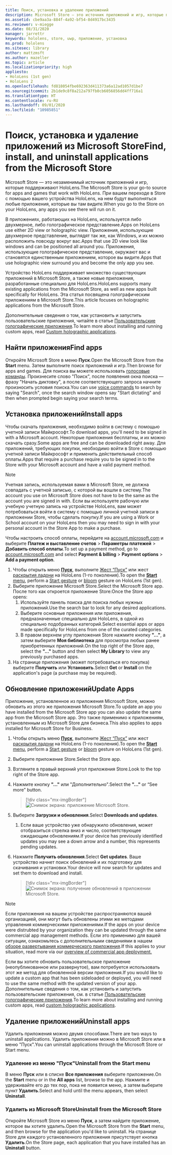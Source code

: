 ```yaml
---
title: Поиск, установка и удаление приложений
description: Microsoft Store — это источник приложений и игр, которые поддерживают HoloLens.  Узнайте больше о поиске, установке и удалении голографических приложений.
ms.assetid: cbe9aa3a-884f-4a92-bf54-8d4917bc3435
ms.reviewer: v-miegge
ms.date: 08/31/2020
manager: jarrettr
keywords: hololens, store, uwp, приложение, установка
ms.prod: hololens
ms.sitesec: library
author: mattzmsft
ms.author: mazeller
ms.topic: article
ms.localizationpriority: high
appliesto:
- HoloLens (1st gen)
- HoloLens 2
ms.openlocfilehash: fd818054fbe692363d411373a6a12ad1057d1be7
ms.sourcegitcommit: 2b1de9c8f8a212a797fb0cb6056856dd4ff716a1
ms.translationtype: HT
ms.contentlocale: ru-RU
ms.lasthandoff: 09/01/2020
ms.locfileid: "10985851"
---
```

# <span data-ttu-id="25007-105">Поиск, установка и удаление приложений из Microsoft Store</span><span class="sxs-lookup"><span data-stu-id="25007-105">Find, install, and uninstall applications from the Microsoft Store</span></span>

<span data-ttu-id="25007-106">Microsoft Store — это незаменимый источник приложений и игр, которые поддерживают HoloLens.</span><span class="sxs-lookup"><span data-stu-id="25007-106">The Microsoft Store is your go-to source for apps and games that work with HoloLens.</span></span> <span data-ttu-id="25007-107">При вашем переходе в Store с помощью вашего устройства HoloLens, на нем будут выполняться любые приложения, которые вы там видите.</span><span class="sxs-lookup"><span data-stu-id="25007-107">When you go to the Store on your HoloLens, any apps you see there will run on it.</span></span>

<span data-ttu-id="25007-108">В приложениях, работающих на HoloLens, используется либо двухмерное, либо голографическое представление.</span><span class="sxs-lookup"><span data-stu-id="25007-108">Apps on HoloLens use either 2D view or holographic view.</span></span> <span data-ttu-id="25007-109">Приложения, использующие двухмерное представление, выглядят так же, как Windows, и их можно расположить повсюду вокруг вас.</span><span class="sxs-lookup"><span data-stu-id="25007-109">Apps that use 2D view look like windows and can be positioned all around you.</span></span> <span data-ttu-id="25007-110">Приложения, использующие голографическое представление, окружают вас и становятся единственным приложением, которое вы видите.</span><span class="sxs-lookup"><span data-stu-id="25007-110">Apps that use holographic view surround you and become the only app you see.</span></span>

<span data-ttu-id="25007-111">Устройство HoloLens поддерживает множество существующих приложений в Microsoft Store, а также новые приложения, разработанные специально для HoloLens.</span><span class="sxs-lookup"><span data-stu-id="25007-111">HoloLens supports many existing applications from the Microsoft Store, as well as new apps built specifically for HoloLens.</span></span>  <span data-ttu-id="25007-112">Эта статья посвящена голографическим приложениям в Microsoft Store.</span><span class="sxs-lookup"><span data-stu-id="25007-112">This article focuses on holographic applications from the Microsoft Store.</span></span>

<span data-ttu-id="25007-113">Дополнительные сведения о том, как установить и запустить пользовательские приложения, читайте в статье [Пользовательские голографические приложения](holographic-custom-apps.md).</span><span class="sxs-lookup"><span data-stu-id="25007-113">To learn more about installing and running custom apps, read [Custom holographic applications](holographic-custom-apps.md).</span></span>

## <span data-ttu-id="25007-114">Найти приложения</span><span class="sxs-lookup"><span data-stu-id="25007-114">Find apps</span></span>

<span data-ttu-id="25007-115">Откройте Microsoft Store в меню **Пуск**.</span><span class="sxs-lookup"><span data-stu-id="25007-115">Open the Microsoft Store from the **Start** menu.</span></span> <span data-ttu-id="25007-116">Затем выполните поиск приложений и игр.</span><span class="sxs-lookup"><span data-stu-id="25007-116">Then browse for apps and games.</span></span> <span data-ttu-id="25007-117">Для поиска вы можете использовать [голосовые команды](hololens-cortana.md). Произнесите слово "Поиск", после появления окна поиска — фразу "Начать диктовку", а после соответствующего запроса начните произносить условия поиска.</span><span class="sxs-lookup"><span data-stu-id="25007-117">You can use [voice commands](hololens-cortana.md) to search by saying "Search", once the search window opens say "Start dictating" and then when prompted begin saying your search terms.</span></span>

## <span data-ttu-id="25007-118">Установка приложений</span><span class="sxs-lookup"><span data-stu-id="25007-118">Install apps</span></span>

<span data-ttu-id="25007-119">Чтобы скачать приложения, необходимо войти в систему с помощью учетной записи Майкрософт.</span><span class="sxs-lookup"><span data-stu-id="25007-119">To download apps, you'll need to be signed in with a Microsoft account.</span></span> <span data-ttu-id="25007-120">Некоторые приложения бесплатны, и их можно скачать сразу.</span><span class="sxs-lookup"><span data-stu-id="25007-120">Some apps are free and can be downloaded right away.</span></span> <span data-ttu-id="25007-121">Для приложений, требующих покупки, необходимо войти в Store с помощью учетной записи Майкрософт и применить действительный способ оплаты.</span><span class="sxs-lookup"><span data-stu-id="25007-121">Apps that require a purchase require you to be signed in to the Store with your Microsoft account and have a valid payment method.</span></span>
> [!NOTE]
> <span data-ttu-id="25007-122">Учетная запись, используемая вами в Microsoft Store, не должна совпадать с учетной записью, с которой вы вошли в систему.</span><span class="sxs-lookup"><span data-stu-id="25007-122">The account you use on Microsoft Store does not have to be the same as the account you are signed in with.</span></span> <span data-ttu-id="25007-123">Если вы используете рабочую или учебную учетную запись на устройстве HoloLens, вам может потребоваться войти в систему с помощью личной учетной записи в приложении Store, чтобы сделать покупку.</span><span class="sxs-lookup"><span data-stu-id="25007-123">If you are using a Work or School account on your HoloLens then you may need to sign in with your personal account in the Store App to make a purchase.</span></span>

<span data-ttu-id="25007-124">Чтобы настроить способ оплаты, перейдите на [account.microsoft.com](https://account.microsoft.com/) и выберите **Платеж и выставление счетов** > **Параметры платежей** > **Добавить способ оплаты**.</span><span class="sxs-lookup"><span data-stu-id="25007-124">To set up a payment method, go to [account.microsoft.com](https://account.microsoft.com/) and select **Payment & billing** > **Payment options** > **Add a payment option**.</span></span>

1. <span data-ttu-id="25007-125">Чтобы открыть меню [**Пуск**](holographic-home.md), выполните [Жест “Пуск”](https://docs.microsoft.com/hololens/hololens2-basic-usage#start-gesture) или жест [раскрытия ладони](hololens1-basic-usage.md) на HoloLens (1-го поколения).</span><span class="sxs-lookup"><span data-stu-id="25007-125">To open the [**Start** menu](holographic-home.md), perform a [Start gesture](https://docs.microsoft.com/hololens/hololens2-basic-usage#start-gesture) or [bloom](hololens1-basic-usage.md) gesture on HoloLens (1st gen).</span></span>
1. <span data-ttu-id="25007-126">Выберите приложение Microsoft Store.</span><span class="sxs-lookup"><span data-stu-id="25007-126">Select the Microsoft Store app.</span></span> <span data-ttu-id="25007-127">После того как откроется приложение Store:</span><span class="sxs-lookup"><span data-stu-id="25007-127">Once the Store app opens:</span></span>
   1. <span data-ttu-id="25007-128">Используйте панель поиска для поиска любых нужных приложений.</span><span class="sxs-lookup"><span data-stu-id="25007-128">Use the search bar to look for any desired applications.</span></span> 
   1. <span data-ttu-id="25007-129">Выберите основные приложения или приложения, предназначенные специально для HoloLens, в одной из специально подобранных категорий.</span><span class="sxs-lookup"><span data-stu-id="25007-129">Select essential apps or apps made specifically for HoloLens from one of the curated categories.</span></span>
   1. <span data-ttu-id="25007-130">В правом верхнем углу приложения Store нажмите кнопку **"..."**, а затем выберите **Моя библиотека** для просмотра любых ранее приобретенных приложений.</span><span class="sxs-lookup"><span data-stu-id="25007-130">On the top right of the Store app, select the **"..."** button and then select **My Library** to view any previously purchased apps.</span></span>
1. <span data-ttu-id="25007-131">На странице приложения (может потребоваться его покупка) выберите **Получить** или **Установить**.</span><span class="sxs-lookup"><span data-stu-id="25007-131">Select **Get** or **Install** on the application's page (a purchase may be required).</span></span>

## <span data-ttu-id="25007-132">Обновление приложений</span><span class="sxs-lookup"><span data-stu-id="25007-132">Update Apps</span></span>
<span data-ttu-id="25007-133">Приложение, установленное из приложения Microsoft Store, можно обновить из этого же приложения Microsoft Store.</span><span class="sxs-lookup"><span data-stu-id="25007-133">To update an app you have installed from the Microsoft Store app you can also update the same app from the Microsoft Store app.</span></span> <span data-ttu-id="25007-134">Это также применимо к приложениям, установленным из Microsoft Store для бизнеса.</span><span class="sxs-lookup"><span data-stu-id="25007-134">This also applies to apps installed for Microsoft Store for Business.</span></span> 
1. <span data-ttu-id="25007-135">Чтобы открыть меню [**Пуск**](holographic-home.md), выполните [Жест “Пуск”](https://docs.microsoft.com/hololens/hololens2-basic-usage#start-gesture) или жест [раскрытия ладони](hololens1-basic-usage.md) на HoloLens (1-го поколения).</span><span class="sxs-lookup"><span data-stu-id="25007-135">To open the [**Start** menu](holographic-home.md), perform a [Start gesture](https://docs.microsoft.com/hololens/hololens2-basic-usage#start-gesture) or [bloom](hololens1-basic-usage.md) gesture on HoloLens (1st gen).</span></span>
1. <span data-ttu-id="25007-136">Выберите приложение Store.</span><span class="sxs-lookup"><span data-stu-id="25007-136">Select the Store app.</span></span>
1. <span data-ttu-id="25007-137">Взгляните в правый верхний угол приложения Store.</span><span class="sxs-lookup"><span data-stu-id="25007-137">Look to the top right of the Store app.</span></span> 
1. <span data-ttu-id="25007-138">Нажмите кнопку **"..."** или "Дополнительно".</span><span class="sxs-lookup"><span data-stu-id="25007-138">Select the **"..."** or “See more” button.</span></span>

   > [!div class="mx-imgBorder"]
   > ![Снимок экрана: приложение Microsoft Store.](images/store-update-1.png)

1. <span data-ttu-id="25007-140">Выберите **Загрузки и обновления**.</span><span class="sxs-lookup"><span data-stu-id="25007-140">Select **Downloads and updates**.</span></span>
    1. <span data-ttu-id="25007-141">Если ваше устройство уже обнаружило обновления, может отобразиться стрелка вниз и число, соответствующее ожидающим обновлениям.</span><span class="sxs-lookup"><span data-stu-id="25007-141">If your device has previously identified updates you may see a down arrow and a number, this represents pending updates.</span></span>
1. <span data-ttu-id="25007-142">Нажмите **Получить обновления**.</span><span class="sxs-lookup"><span data-stu-id="25007-142">Select **Get updates**.</span></span> <span data-ttu-id="25007-143">Ваше устройство начнет поиск обновлений и их подготовку для скачивания и установки.</span><span class="sxs-lookup"><span data-stu-id="25007-143">Your device will now search for updates and set them to download and install.</span></span> 
 
   > [!div class="mx-imgBorder"]
   > ![Снимок экрана: получение обновлений в приложении Microsoft Store.](images/store-update-2.png.jpg)

> [!NOTE]
> <span data-ttu-id="25007-145">Если приложения на вашем устройстве распространяются вашей организацией, они могут быть обновлены этими же методами управления коммерческими приложениями.</span><span class="sxs-lookup"><span data-stu-id="25007-145">If the apps on your device were distrubted by your organization they can be updated through the same commercial app management methods.</span></span> <span data-ttu-id="25007-146">Если это применимо для вашей ситуации, ознакомьтесь с дополнительными сведениями в нашем [обзоре развертывания коммерческого приложения](app-deploy-overview.md).</span><span class="sxs-lookup"><span data-stu-id="25007-146">If this applies to your situation, read more via our [overview of commercial app deployment.](app-deploy-overview.md)</span></span>
>
> <span data-ttu-id="25007-147">Если вы хотите обновить пользовательское приложение (неопубликованное или развернутое), вам потребуется использовать этот же метод для обновленной версии приложения.</span><span class="sxs-lookup"><span data-stu-id="25007-147">If you would like to update a custom app that has been sideloaded or deployed, you will need to use the same method with the updated version of your app.</span></span> <span data-ttu-id="25007-148">Дополнительные сведения о том, как установить и запустить пользовательские приложения, см. в статье [Пользовательские голографические приложения](holographic-custom-apps.md).</span><span class="sxs-lookup"><span data-stu-id="25007-148">To learn more about installing and running custom apps, read [custom holographic applications](holographic-custom-apps.md).</span></span>

## <span data-ttu-id="25007-149">Удаление приложений</span><span class="sxs-lookup"><span data-stu-id="25007-149">Uninstall apps</span></span>

<span data-ttu-id="25007-150">Удалить приложения можно двумя способами.</span><span class="sxs-lookup"><span data-stu-id="25007-150">There are two ways to uninstall applications.</span></span>  <span data-ttu-id="25007-151">Удалить приложения можно в Microsoft Store или в меню "Пуск".</span><span class="sxs-lookup"><span data-stu-id="25007-151">You can uninstall applications through the Microsoft Store or Start menu.</span></span>

### <span data-ttu-id="25007-152">Удаление из меню "Пуск"</span><span class="sxs-lookup"><span data-stu-id="25007-152">Uninstall from the Start menu</span></span>

<span data-ttu-id="25007-153">В меню **Пуск** или в списке **Все приложения** выберите приложение.</span><span class="sxs-lookup"><span data-stu-id="25007-153">On the **Start** menu or in the **All apps** list, browse to the app.</span></span> <span data-ttu-id="25007-154">Нажмите и удерживайте его до тех пор, пока не появится меню, а затем выберите пункт **Удалить**.</span><span class="sxs-lookup"><span data-stu-id="25007-154">Select and hold until the menu appears, then select **Uninstall**.</span></span>

### <span data-ttu-id="25007-155">Удалить из Microsoft Store</span><span class="sxs-lookup"><span data-stu-id="25007-155">Uninstall from the Microsoft Store</span></span>

<span data-ttu-id="25007-156">Откройте Microsoft Store из меню **Пуск**, а затем найдите приложение, которое вы хотите удалить.</span><span class="sxs-lookup"><span data-stu-id="25007-156">Open the Microsoft Store from the **Start** menu, and then browse for the application you'd like to uninstall.</span></span>  <span data-ttu-id="25007-157">На странице Store для каждого установленного приложения присутствует кнопка **Удалить**.</span><span class="sxs-lookup"><span data-stu-id="25007-157">On the Store page, each application that you have installed has an **Uninstall** button.</span></span>

